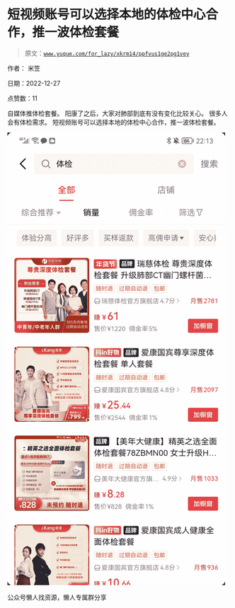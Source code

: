 # 短视频账号可以选择本地的体检中心合作，推一波体检套餐

> 原文：[`www.yuque.com/for_lazy/xkrm14/ppfvus1ge2pg1vey`](https://www.yuque.com/for_lazy/xkrm14/ppfvus1ge2pg1vey)



作者： 米笠



日期：2022-12-27



点赞数：11



自媒体推体检套餐。 阳康了之后，大家对肺部到底有没有变化比较关心。 很多人会有体检需求。 短视频账号可以选择本地的体检中心合作，推一波体检套餐。



![](img/1850d034a3fd700093e02f69afa57df5.png)



公众号懒人找资源，懒人专属群分享

